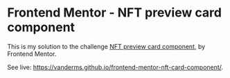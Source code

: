 # Frontend Mentor - NFT preview card component

This is my solution to the challenge [NFT preview card component](https://www.frontendmentor.io/challenges/nft-preview-card-component-SbdUL_w0U), by Frontend Mentor.

See live: <https://vanderms.github.io/frontend-mentor-nft-card-component/>.